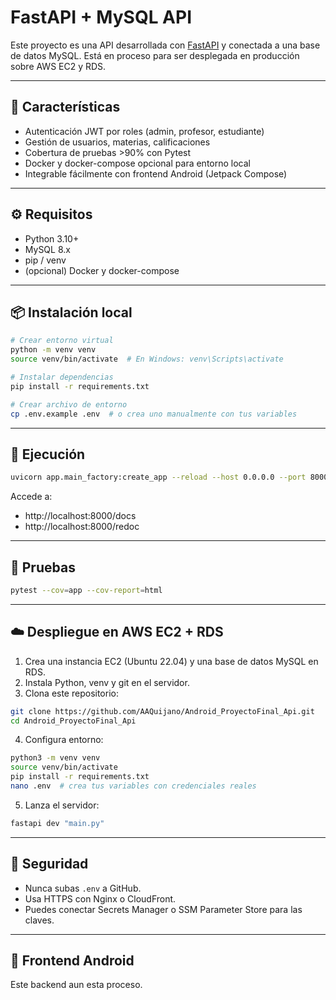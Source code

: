 
# FastAPI + MySQL API

Este proyecto es una API desarrollada con [FastAPI](https://fastapi.tiangolo.com/) y conectada a una base de datos MySQL. Está en proceso para ser desplegada en producción sobre AWS EC2 y RDS.

---

## 🚀 Características

- Autenticación JWT por roles (admin, profesor, estudiante)
- Gestión de usuarios, materias, calificaciones
- Cobertura de pruebas >90% con Pytest
- Docker y docker-compose opcional para entorno local
- Integrable fácilmente con frontend Android (Jetpack Compose)

---

## ⚙️ Requisitos

- Python 3.10+
- MySQL 8.x
- pip / venv
- (opcional) Docker y docker-compose

---

## 📦 Instalación local

```bash
# Crear entorno virtual
python -m venv venv
source venv/bin/activate  # En Windows: venv\Scripts\activate

# Instalar dependencias
pip install -r requirements.txt

# Crear archivo de entorno
cp .env.example .env  # o crea uno manualmente con tus variables
```

---

## 🚀 Ejecución

```bash
uvicorn app.main_factory:create_app --reload --host 0.0.0.0 --port 8000
```

Accede a:
- http://localhost:8000/docs
- http://localhost:8000/redoc

---

## 🧪 Pruebas

```bash
pytest --cov=app --cov-report=html
```

---

## ☁️ Despliegue en AWS EC2 + RDS

1. Crea una instancia EC2 (Ubuntu 22.04) y una base de datos MySQL en RDS.
2. Instala Python, venv y git en el servidor.
3. Clona este repositorio:

```bash
git clone https://github.com/AAQuijano/Android_ProyectoFinal_Api.git
cd Android_ProyectoFinal_Api
```

4. Configura entorno:

```bash
python3 -m venv venv
source venv/bin/activate
pip install -r requirements.txt
nano .env  # crea tus variables con credenciales reales
```

5. Lanza el servidor:

```bash
fastapi dev "main.py"
```

---

## 🔐 Seguridad

- Nunca subas `.env` a GitHub.
- Usa HTTPS con Nginx o CloudFront.
- Puedes conectar Secrets Manager o SSM Parameter Store para las claves.

---

## 📱 Frontend Android

Este backend aun esta proceso.
